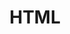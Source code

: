 ---
view: category
lang: es
order: 2
top: true
title: HTML
description: Manténgase dentro en el Ktquez play sobre lo que hay de las mejores prácticas del HTML Moderno, accesibilidad, semántica, entre otros asuntos.
excerpt: Manténgase dentro de las mejores prácticas de HTML moderno, accesibilidad, semántica, entre otros temas.
slug: html5
meta:
  - property: og:image
    content: https://ktquez.com/share/ktquez-play-image-share.png
  - name: twitter:image
    content: https://ktquez.com/share/ktquez-play-image-share.png
---